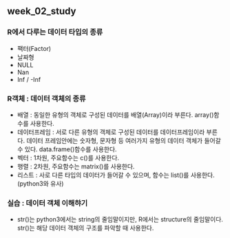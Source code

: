 ## week_02_study

### R에서 다루는 데이터 타입의 종류

* 팩터(Factor)
* 날짜형
* NULL
* Nan
* Inf / -Inf

### R객체 : 데이터 객체의 종류

* 배열 : 동일한 유형의 객체로 구성된 데이터를 배열(Array)이라 부른다. array()함수를 사용한다.
* 데이터프레임 : 서로 다른 유형의 객체로 구성된 데이터를 데이터프레임이라 부른다. 데이터 프레임안에는 숫자형, 문자형 등 여러가지 유형의 데이터 객체가 들어갈 수 있다. data.frame()함수를 사용한다.
* 벡터 : 1차원, 주요함수는 c()를 사용한다.
* 행렬 : 2차원, 주요함수는 matrix()를 사용한다.
* 리스트 : 사로 다른 타입의 데이터가 들어갈 수 있으며, 함수는 list()를 사용한다.(python3와 유사)

### 실습 : 데이터 객체 이해햐기

* str()는 python3에서는 string의 줄임말이지만, R에서는 structure의 줄임말이다. str()는 해당 데이터 객체의 구조를 파악할 때 사용한다.

